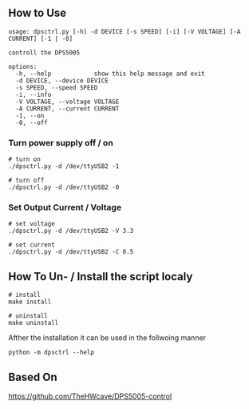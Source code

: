 ## How to Use

```shell
usage: dpsctrl.py [-h] -d DEVICE [-s SPEED] [-i] [-V VOLTAGE] [-A CURRENT] [-1 | -0]

controll the DPS5005

options:
  -h, --help            show this help message and exit
  -d DEVICE, --device DEVICE
  -s SPEED, --speed SPEED
  -i, --info
  -V VOLTAGE, --voltage VOLTAGE
  -A CURRENT, --current CURRENT
  -1, --on
  -0, --off
```

### Turn power supply off / on

```shell
# turn on
./dpsctrl.py -d /dev/ttyUSB2 -1

# turn off
./dpsctrl.py -d /dev/ttyUSB2 -0
```

### Set Output Current / Voltage

```shell
# set voltage
./dpsctrl.py -d /dev/ttyUSB2 -V 3.3

# set current
./dpsctrl.py -d /dev/ttyUSB2 -C 0.5
```

## How To Un- / Install the script localy

```shell
# install
make install

# uninstall
make uninstall
```

Afther the installation it can be used in the follwoing manner

```shell
python -m dpsctrl --help
```

## Based On

https://github.com/TheHWcave/DPS5005-control